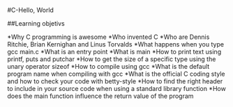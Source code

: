 #C-Hello, World

##Learning objetivs

*Why C programming is awesome
*Who invented C
*Who are Dennis Ritchie, Brian Kernighan and Linus Torvalds
*What happens when you type gcc main.c
*What is an entry point
*What is main
*How to print text using printf, puts and putchar
*How to get the size of a specific type using the unary operator sizeof
*How to compile using gcc
*What is the default program name when compiling with gcc
*What is the official C coding style and how to check your code with betty-style
*How to find the right header to include in your source code when using a standard library function
*How does the main function influence the return value of the program
